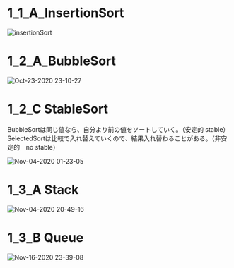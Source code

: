 # 1_1_A_InsertionSort

![insertionSort](https://user-images.githubusercontent.com/237617/96752047-e9383180-1408-11eb-9c30-0ffbf2d899fa.gif)

# 1_2_A_BubbleSort

![Oct-23-2020 23-10-27](https://user-images.githubusercontent.com/237617/97014226-0560dd80-1585-11eb-8ac4-9b33f17e0198.gif)

# 1_2_C StableSort
BubbleSortは同じ値なら、自分より前の値をソートしていく。（安定的 stable）<br>
SelectedSortは比較で入れ替えていくので、結果入れ替わることがある。（非安定的　no stable）<br>

![Nov-04-2020 01-23-05](https://user-images.githubusercontent.com/237617/98012505-84cf9600-1e3c-11eb-8210-e15a84bce4f0.gif)


# 1_3_A Stack
![Nov-04-2020 20-49-16](https://user-images.githubusercontent.com/237617/98108582-88682900-1edf-11eb-80f8-36c7e6ce2226.gif)

# 1_3_B Queue
![Nov-16-2020 23-39-08](https://user-images.githubusercontent.com/237617/99265371-f956fb80-2864-11eb-857e-be693294ceb5.gif)
